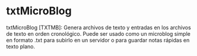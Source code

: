 # txtMicroBlog
txtMicroBlog [TXTMB]:  Genera archivos de texto y entradas en los archivos de texto en orden cronológico. Puede ser usado como un microblog simple en formato .txt para subirlo en un servidor o para guardar notas rápidas en texto plano.
